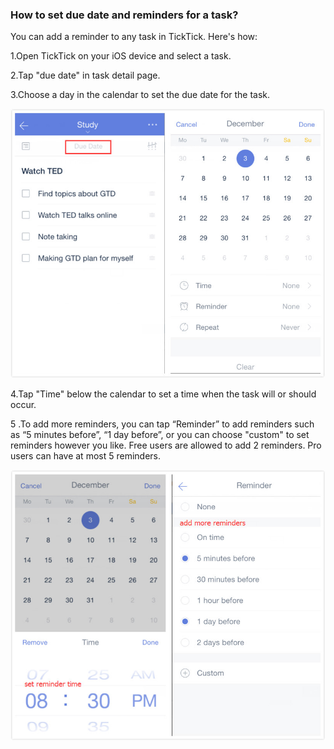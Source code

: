 ### How to set due date and reminders for a task?

You can add a reminder to any task in TickTick. Here's how:

1.Open TickTick on your iOS device and select a task.

2.Tap "due date" in task detail page.

3.Choose a day in the calendar to set the due date for the task.

![](duedate12.jpg)

4.Tap "Time" below the calendar to set a time when the task will or should occur.

5 .To add more reminders, you can tap “Reminder” to add reminders such as “5 minutes before”, “1 day before”, or you can choose "custom" to set reminders however you like. Free users are allowed to add 2 reminders. Pro users can have at most 5 reminders.

![](reminder.jpg)

